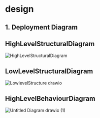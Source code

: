 # design


## 1. Deployment Diagram

## HighLevelStructuralDiagram


![HighLevelStructuralDiagram](https://user-images.githubusercontent.com/59121980/143381861-807f22f9-d370-4a86-846f-d1fdedf4a376.png)


## LowLevelStructuralDiagram


![LowlevelStructure drawio](https://user-images.githubusercontent.com/59121980/143399266-70278dd3-d0d2-4958-b27e-127fb95f46cb.png)


## HighLevelBehaviourDiagram


![Untitled Diagram drawio (1)](https://user-images.githubusercontent.com/59121980/143399647-9165cc7b-2501-4ae3-9777-38650564e1d5.png)



